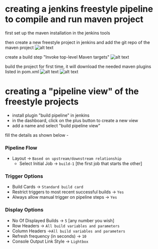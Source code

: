 # creating a jenkins freestyle pipeline to compile and run maven project

first set up the maven installation in the jenkins tools

then create a new freestyle project in jenkins and add the git repo of the maven project
![alt text](<img/notes/Screenshot from 2024-07-23 14-12-59.png>)

create a build step "Invoke top-level Maven targets" 
![alt text](<img/notes/Screenshot from 2024-07-23 14-13-38.png>)

build the project for first time, it will download the needed maven plugins listed in pom.xml
![alt text](<img/notes/Screenshot from 2024-07-23 14-17-45.png>) 
![alt text](<img/notes/Screenshot from 2024-07-23 14-18-21.png>)


# creating a "pipeline view" of the freestyle projects

 - install plugin "build pipeline" in jenkins
 - in the dashboard, click on the plus button to create a new view
 - add a name and select "build pipeline view"

fill the details as shown below - 

### Pipeline Flow
 - Layout -> `Based on upstream/downstream relationship`
     - Select Initial Job -> `build-1` [the first job that starts the other]

### Trigger Options
 - Build Cards -> `Standard build card`
 - Restrict triggers to most recent successful builds -> `Yes`
 - Always allow manual trigger on pipeline steps -> `Yes`

### Display Options
 - No Of Displayed Builds -> `5` [any number you wish]
 - Row Headers -> `All build variables and parameters`
 - Column Headers ->`All build variables and parameters`
 - Refresh frequency (in seconds) -> `10`
 - Console Output Link Style -> `Lightbox`

